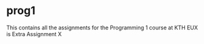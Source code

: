 # prog1
This contains all the assignments for the Programming 1 course at KTH
EUX is Extra Assignment X
